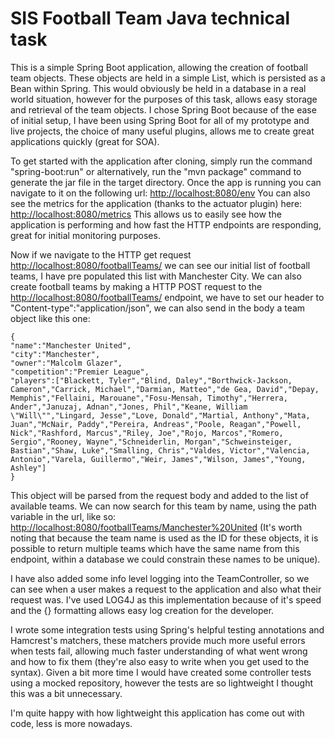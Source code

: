 # SIS Football Team Java technical task

This is a simple Spring Boot application, allowing the creation of football team objects. These objects are held in a simple List, which is persisted as a Bean within Spring. This would obviously be held in a database in a real world situation, however for the purposes of this task, allows easy storage and retrieval of the team objects. I chose Spring Boot because of the ease of initial setup, I have been using Spring Boot for all of my prototype and live projects, the choice of many useful plugins, allows me to create great applications quickly (great for SOA).

To get started with the application after cloning, simply run the command "spring-boot:run" or alternatively, run the "mvn package" command to generate the jar file in the target directory. Once the app is running you can navigate to it on the following url: <http://localhost:8080/env>
You can also see the metrics for the application (thanks to the actuator plugin) here: <http://localhost:8080/metrics> This allows us to easily see how the application is performing and how fast the HTTP endpoints are responding, great for initial monitoring purposes.

Now if we navigate to the HTTP get request <http://localhost:8080/footballTeams/> we can see our initial list of football teams, I have pre populated this list with Manchester City. We can also create football teams by making a HTTP POST request to the <http://localhost:8080/footballTeams/> endpoint, we have to set our header to "Content-type":"application/json", we can also send in the body a team object like this one:

`{`  
`"name":"Manchester United",`  
`"city":"Manchester",`  
`"owner":"Malcolm Glazer",`  
`"competition":"Premier League",`  
`"players":["Blackett, Tyler","Blind, Daley","Borthwick-Jackson, Cameron","Carrick, Michael","Darmian, Matteo","de Gea, David","Depay, Memphis","Fellaini, Marouane","Fosu-Mensah, Timothy","Herrera, Ander","Januzaj, Adnan","Jones, Phil","Keane, William \"Will\"","Lingard, Jesse","Love, Donald","Martial, Anthony","Mata, Juan","McNair, Paddy","Pereira, Andreas","Poole, Reagan","Powell, Nick","Rashford, Marcus","Riley, Joe","Rojo, Marcos","Romero, Sergio","Rooney, Wayne","Schneiderlin, Morgan","Schweinsteiger, Bastian","Shaw, Luke","Smalling, Chris","Valdes, Victor","Valencia, Antonio","Varela, Guillermo","Weir, James","Wilson, James","Young, Ashley"]`  
`}`

This object will be parsed from the request body and added to the list of available teams. We can now search for this team by name, using the path variable in the url, like so: <http://localhost:8080/footballTeams/Manchester%20United> (It's worth noting that because the team name is used as the ID for these objects, it is possible to return multiple teams which have the same name from this endpoint, within a database we could constrain these names to be unique).

I have also added some info level logging into the TeamController, so we can see when a user makes a request to the application and also what their request was. I've used LOG4J as this implementation because of it's speed and the {} formatting allows easy log creation for the developer.

I wrote some integration tests using Spring's helpful testing annotations and Hamcrest's matchers, these matchers provide much more useful errors when tests fail, allowing much faster understanding of what went wrong and how to fix them (they're also easy to write when you get used to the syntax). Given a bit more time I would have created some controller tests using a mocked repository, however the tests are so lightweight I thought this was a bit unnecessary.

I'm quite happy with how lightweight this application has come out with code, less is more nowadays.
